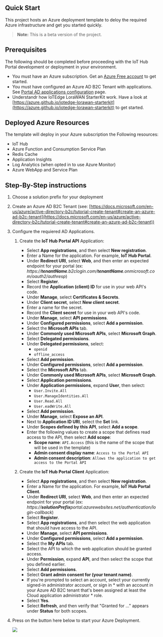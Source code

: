 ## Quick Start

This project hosts an Azure deployment template to deloy the required Azure infrastructure and get you started quickly.

> **Note:** This is a beta version of the project.

## Prerequisites

The following should be completed before proceeding with the IoT Hub Portal development or deployment in your environment.

* You must have an Azure subscription. Get an [Azure Free account](https://azure.microsoft.com/en-us/offers/ms-azr-0044p/) to get started.
* You must have configured an Azure AD B2C Tenant with applications. See [Portal AD applications configuration]() page.
* Understandr how IoTEdge LoraWAN StarterKit work. Have a look at [https://azure.github.io/iotedge-lorawan-starterkit](https://azure.github.io/iotedge-lorawan-starterkit) to get started.


## Deployed Azure Resources

The template will deploy in your Azure subscription the Following resources:

* IoT Hub
* Azure Function and Consumption Service Plan
* Redis Cache
* Application Insights
* Log Analytics (when opted in to use Azure Monitor)
* Azure WebApp and Service Plan

## Step-By-Step instructions

1. Choose a solution prefix for your deployment
1. Create an Azure AD B2C Tenant (see: [https://docs.microsoft.com/en-us/azure/active-directory-b2c/tutorial-create-tenant#create-an-azure-ad-b2c-tenant](https://docs.microsoft.com/en-us/azure/active-directory-b2c/tutorial-create-tenant#create-an-azure-ad-b2c-tenant))
1. Configure the requiered AD Applications.
    1. Create the **IoT Hub Portal API** Application:
        * Select **App registrations**, and then select **New registration**.
        * Enter a Name for the application. For example, **IoT Hub Portal**.
        * Under **Redirect URI**, select **Web**, and then enter an expected endpoint for your portal (ex: _https://**tenantName**.b2clogin.com/**tenantName**.onmicrosoft.com/oauth2/authresp_)
        * Select **Register**.
        * Record the **Application (client) ID** for use in your web API's code.
        * Under **Manage**, select **Certificates & Secrets**.
        * Under **Client secret**, select **New client secret**. 
        * Enter a name for the secret.
        * Record the **Client secret** for use in your web API's code.
        * Under **Manage**, select **API permissions**.
        * Under **Configured permissions**, select **Add a permission**.
        * Select the **Microsoft APIs** tab.
        * Under **Commonly used Microsoft APIs**, select **Microsoft Graph**.
        * Select **Delegated permissions**.
        * Under **Delegated permissions**, select: 
            * ``openid``
            * ``offline_access``
        * Select **Add permission**.
        * Under **Configured permissions**, select **Add a permission**.
        * Select the **Microsoft APIs** tab.
        * Under **Commonly used Microsoft APIs**, select **Microsoft Graph**.
        * Select **Application permissions**.
        * Under **Application permissions**, expand **User**, then select: 
            * ``User.Invite.All``
            * ``User.ManageIdentities.All``
            * ``User.Read.All``
            * ``User.eadWrite.All``
        * Select **Add permission**.
        * Under **Manage**, select **Expose an API**.
        * Next to **Application ID URI**, select the **Set** link.
        * Under **Scopes defined by this API**, select **Add a scope**.
        * Enter the following values to create a scope that defines read access to the API, then select **Add scope**:
            * **Scope name**: ``API.Access`` (this is the name of the scope that will be used in the template)
            * **Admin consent display name**: ``Access to the Portal API``
            * **Admin consent description**: ``Allows the application to get access to the Portal API``

    1. Create the **IoT Hub Portal Client** Application:
        * Select **App registrations**, and then select **New registration**.
        * Enter a Name for the application. For example, **IoT Hub Portal Client**.
        * Under **Redirect URI**, select **Web**, and then enter an expected endpoint for your portal (ex: _https://**solutionPrefix**portal.azurewebsites.net/authentication/login-callback_)
        * Select **Register**.
        * Select **App registrations**, and then select the web application that should have access to the API.
        * Under **Manage**, select **API permissions**.
        * Under **Configured permissions**, select **Add a permission**.
        * Select the **My APIs** tab.
        * Select the API to which the web application should be granted access.
        * Under **Permission**, expand **API**, and then select the scope that you defined earlier.
        * Select **Add permissions**.
        * Select **Grant admin consent for (your tenant name)**.
        * If you're prompted to select an account, select your currently signed-in administrator account, or sign in      * with an account in your Azure AD B2C tenant that's been assigned at least the Cloud application administrator       * role.
        * Select **Yes**.
        * Select **Refresh**, and then verify that "Granted for ..." appears under **Status** for both scopes.

1. Press on the button here below to start your Azure Deployment.

    <a href="https://portal.azure.com/#create/Microsoft.Template/uri/https%3A%2F%2Fraw.githubusercontent.com%2Fmichelin%2Fi4i-iot-hub-portal%2Fmain%2Ftemplates%2Fazuredeploy.json" target="_blank">
        <img src="http://azuredeploy.net/deploybutton.png"/>
    </a>


